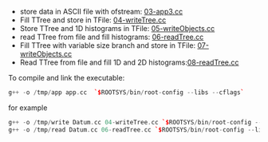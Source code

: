 
- store data in ASCII file with ofstream: [03-app3.cc](03-app3.cc)
- Fill TTree and store in TFile:  [04-writeTree.cc](04-writeTree.cc)
- Store TTree and  1D histograms in TFile: [05-writeObjects.cc](05-writeObjects.cc)
- read TTree from file and fill histograms: [06-readTree.cc](06-readTree.cc)
- Fill TTree with variable size branch and store in TFile: [07-writeObjects.cc](07-writeObjects.cc)
- Read TTree from file and fill 1D and 2D histograms:[08-readTree.cc](08-readTree.cc)


To compile and link the executable:
```c++
g++ -o /tmp/app app.cc  `$ROOTSYS/bin/root-config --libs --cflags`
```

for example

```c++
g++ -o /tmp/write Datum.cc 04-writeTree.cc `$ROOTSYS/bin/root-config --libs --cflags `
g++ -o /tmp/read Datum.cc 06-readTree.cc `$ROOTSYS/bin/root-config --libs --cflags`

```
